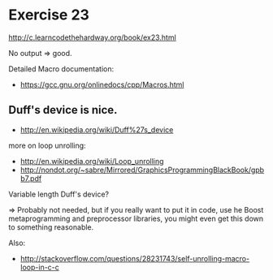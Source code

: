 Exercise 23
==========
<http://c.learncodethehardway.org/book/ex23.html>


No output => good.

Detailed Macro documentation:
* <https://gcc.gnu.org/onlinedocs/cpp/Macros.html>


Duff's device is nice.
------------------------
* <http://en.wikipedia.org/wiki/Duff%27s_device>

more on loop unrolling:
* <http://en.wikipedia.org/wiki/Loop_unrolling>
* <http://nondot.org/~sabre/Mirrored/GraphicsProgrammingBlackBook/gpbb7.pdf>

Variable length Duff's device?

=> Probably not needed, but if you really want to put it in code, use he Boost metaprogramming and preprocessor libraries, you might even get this down to something reasonable.

Also:
* <http://stackoverflow.com/questions/28231743/self-unrolling-macro-loop-in-c-c>
